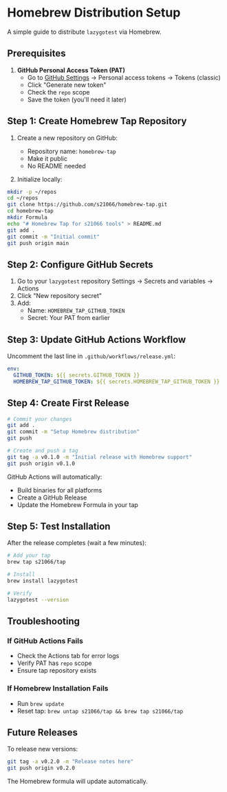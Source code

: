 # Homebrew Distribution Setup

A simple guide to distribute `lazygotest` via Homebrew.

## Prerequisites

1. **GitHub Personal Access Token (PAT)**
   - Go to [GitHub Settings](https://github.com/settings/tokens) → Personal access tokens → Tokens (classic)
   - Click "Generate new token"
   - Check the `repo` scope
   - Save the token (you'll need it later)

## Step 1: Create Homebrew Tap Repository

1. Create a new repository on GitHub:
   - Repository name: `homebrew-tap`
   - Make it public
   - No README needed

2. Initialize locally:
```bash
mkdir -p ~/repos
cd ~/repos
git clone https://github.com/s21066/homebrew-tap.git
cd homebrew-tap
mkdir Formula
echo "# Homebrew Tap for s21066 tools" > README.md
git add .
git commit -m "Initial commit"
git push origin main
```

## Step 2: Configure GitHub Secrets

1. Go to your `lazygotest` repository Settings → Secrets and variables → Actions
2. Click "New repository secret"
3. Add:
   - Name: `HOMEBREW_TAP_GITHUB_TOKEN`
   - Secret: Your PAT from earlier

## Step 3: Update GitHub Actions Workflow

Uncomment the last line in `.github/workflows/release.yml`:

```yaml
env:
  GITHUB_TOKEN: ${{ secrets.GITHUB_TOKEN }}
  HOMEBREW_TAP_GITHUB_TOKEN: ${{ secrets.HOMEBREW_TAP_GITHUB_TOKEN }}  # ← Uncomment this
```

## Step 4: Create First Release

```bash
# Commit your changes
git add .
git commit -m "Setup Homebrew distribution"
git push

# Create and push a tag
git tag -a v0.1.0 -m "Initial release with Homebrew support"
git push origin v0.1.0
```

GitHub Actions will automatically:
- Build binaries for all platforms
- Create a GitHub Release
- Update the Homebrew Formula in your tap

## Step 5: Test Installation

After the release completes (wait a few minutes):

```bash
# Add your tap
brew tap s21066/tap

# Install
brew install lazygotest

# Verify
lazygotest --version
```

## Troubleshooting

### If GitHub Actions Fails
- Check the Actions tab for error logs
- Verify PAT has `repo` scope
- Ensure tap repository exists

### If Homebrew Installation Fails
- Run `brew update`
- Reset tap: `brew untap s21066/tap && brew tap s21066/tap`

## Future Releases

To release new versions:

```bash
git tag -a v0.2.0 -m "Release notes here"
git push origin v0.2.0
```

The Homebrew formula will update automatically.